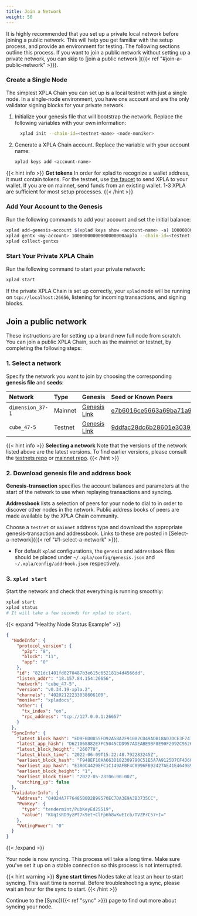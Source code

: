 ```yaml
---
title: Join a Network
weight: 50
---
```


It is highly recommended that you set up a private local network before joining a public network. This will help you get familiar with the setup process, and provide an environment for testing. The following sections outline this process. If you want to join a public network without setting up a private network, you can skip to [join a public network ]({{< ref "#join-a-public-network" >}}).

### Create a Single Node

The simplest XPLA Chain you can set up is a local testnet with just a single node. In a single-node environment, you have one account and are the only validator signing blocks for your private network.

1. Initialize your genesis file that will bootstrap the network. Replace the following variables with your own information:

   ```bash
     xplad init --chain-id=<testnet-name> <node-moniker>
   ```

1. Generate a XPLA Chain account. Replace the variable with your account name:

   ```bash
   xplad keys add <account-name>
   ```

{{< hint info >}}
**Get tokens**
In order for xplad to recognize a wallet address, it must contain tokens. For the testnet, use [the faucet](https://faucet.xpla.io/) to send XPLA to your wallet. If you are on mainnet, send funds from an existing wallet. 1-3 XPLA are sufficient for most setup processes.
{{< /hint >}}

### Add Your Account to the Genesis

Run the following commands to add your account and set the initial balance:

```bash
xplad add-genesis-account $(xplad keys show <account-name> -a) 100000000000000000000axpla
xplad gentx <my-account> 10000000000000000000axpla --chain-id=<testnet-name>
xplad collect-gentxs
```

### Start Your Private XPLA Chain

Run the following command to start your private network:

```bash
xplad start
```

If the private XPLA Chain is set up correctly, your `xplad` node will be running on `tcp://localhost:26656`, listening for incoming transactions, and signing blocks.

## Join a public network

These instructions are for setting up a brand new full node from scratch. You can join a public XPLA Chain, such as the mainnet or testnet, by completing the following steps:

### 1. Select a network

Specify the network you want to join by choosing the corresponding **genesis file** and **seeds**:

| Network          | Type    | Genesis                                                                                            | Seed or Known Peers                                                     |
|:-----------------|:--------|:---------------------------------------------------------------------------------------------------|:------------------------------------------------------------------------|
| `dimension_37-1` | Mainnet | [Genesis Link](https://raw.githubusercontent.com/xpladev/mainnet/main/dimension_37-1/genesis.json) | e7b6016ce5663a69ba71a982072315545eb0d5f6@seed.xpla.delightlabs.io:26656 |
| `cube_47-5`      | Testnet | [Genesis Link](https://raw.githubusercontent.com/xpladev/testnets/main/cube_47-5/genesis.json)     | 9ddfac28dc6b28601e3039902ee5a8915dc7891f@3.35.54.221:26656              |

{{< hint info >}}
**Selecting a network**
Note that the versions of the network listed above are the latest versions. To find earlier versions, please consult the [testnets repo](https://github.com/xpladev/testnets) or [mainnet repo](https://github.com/xpladev/mainnet).
{{< /hint >}}

### 2. Download genesis file and address book

**Genesis-transaction** specifies the account balances and parameters at the start of the network to use when replaying transactions and syncing.

**Addressbook** lists a selection of peers for your node to dial to in order to discover other nodes in the network. Public address books of peers are made available by the XPLA Chain community.

Choose a `testnet` or `mainnet` address type and download the appropriate genesis-transaction and addressbook. Links to these are posted in [Select-a-network]({{< ref "#1-select-a-network" >}}).

- For default `xplad` configurations, the `genesis` and `addressbook` files should be placed under `~/.xpla/config/genesis.json` and `~/.xpla/config/addrbook.json` respectively.

### 3. `xplad start`

Start the network and check that everything is running smoothly:

```bash
xplad start
xplad status
# It will take a few seconds for xplad to start.
```

{{< expand "Healthy Node Status Example" >}}
```json
{
  "NodeInfo": {
    "protocol_version": {
      "p2p": "8",
      "block": "11",
      "app": "0"
    },
    "id": "821dc1401fd0270487b3e615c652181b4d4566dd",
    "listen_addr": "18.157.84.154:26656",
    "network": "cube_47-5",
    "version": "v0.34.19-xpla.2",
    "channels": "40202122233038606100",
    "moniker": "xpladocs",
    "other": {
      "tx_index": "on",
      "rpc_address": "tcp://127.0.0.1:26657"
    }
  },
  "SyncInfo": {
    "latest_block_hash": "ED9F6D0855FD92A5BA2F91082CD49ADB18A07DCE3F747529D357071E5B7C0D4C",
    "latest_app_hash": "D621068882E7FC5045CDD957ADEABE9BF8E90F2092C9526E22BE4767940D128B",
    "latest_block_height": "260770",
    "latest_block_time": "2022-06-09T15:22:48.792283245Z",
    "earliest_block_hash": "F948EF10AA663D182309790C51E5A7A9125D7CF4D60D9E735994059DB7CAD4D4",
    "earliest_app_hash": "E3B0C44298FC1C149AFBF4C8996FB92427AE41E4649B934CA495991B7852B855",
    "earliest_block_height": "1",
    "earliest_block_time": "2022-05-23T06:00:00Z",
    "catching_up": false
  },
  "ValidatorInfo": {
    "Address": "04024A7F76485B0D2B99570EC7DA3E9A3B3735CC",
    "PubKey": {
      "type": "tendermint/PubKeyEd25519",
      "value": "KUqIsRD9yzPt7k9et+ClFp6h8wXwEIcb/TVZPrC57+I="
    },
    "VotingPower": "0"
  }
}
```
{{< /expand >}}

Your node is now syncing. This process will take a long time. Make sure you've set it up on a stable connection so this process is not interrupted.

{{< hint warning >}}
**Sync start times**
Nodes take at least an hour to start syncing. This wait time is normal. Before troubleshooting a sync, please wait an hour for the sync to start.
{{< /hint >}}

Continue to the [Sync]({{< ref "sync" >}}) page to find out more about syncing your node.
